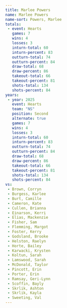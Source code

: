 ```yaml
---
title: Marlee Powers
name: Marlee Powers
name-sort: Powers, Marlee
totals:
 - event: Hearts
   games: 7
   wins: 4
   losses: 3
   inturn-total: 60
   inturn-percent: 83
   outturn-total: 74
   outturn-percent: 84
   draw-total: 68
   draw-percent: 86
   takeout-total: 66
   takeout-percent: 81
   shots-total: 134
   shots-percent: 84
years:
 - year: 2025
   event: Hearts
   team: "NS"
   position: Second
   alternate: true
   games: 7
   wins: 4
   losses: 3
   inturn-total: 60
   inturn-percent: 83
   outturn-total: 74
   outturn-percent: 84
   draw-total: 68
   draw-percent: 86
   takeout-total: 66
   takeout-percent: 81
   shots-total: 134
   shots-percent: 84
vs:
 - Brown, Corryn
 - Burgess, Karlee
 - Burt, Camille
 - Cameron, Kate
 - Cullen, Brianna
 - Einarson, Kerri
 - Elias, Mackenzie
 - Fisher, Sam
 - Flemming, Margot
 - Foster, Kerry
 - Godsland, Brooke
 - Helston, Raelyn
 - Horte, Bailey
 - Karwacki, Krysten
 - Koltun, Sarah
 - Lamswood, Sarah
 - McDonald, Taylor
 - Pincott, Erin
 - Porter, Erin
 - Ramsay, Geri-Lynn
 - Scoffin, Bayly
 - Skrlik, Ashton
 - Skrlik, Kayla
 - Sweeting, Val
---
```

